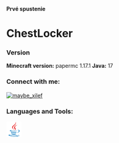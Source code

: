 



**Prvé spustenie**

<h1>ChestLocker</h1>

<h3>Version</h3>
<b>Minecraft version:</b> papermc 1.17.1
<b>Java:</b> 17</h4>
<h3 align="left">Connect with me:</h3>
<p align="left">
<a href="https://instagram.com/maybe_xilef" target="blank"><img align="center" src="https://raw.githubusercontent.com/rahuldkjain/github-profile-readme-generator/master/src/images/icons/Social/instagram.svg" alt="maybe_xilef" height="30" width="40" /></a>
</p>

<h3 align="left">Languages and Tools:</h3>
<p align="left"> <a href="https://www.java.com" target="_blank" rel="noreferrer"> <img src="https://raw.githubusercontent.com/devicons/devicon/master/icons/java/java-original.svg" alt="java" width="40" height="40"/> </a> </p>

